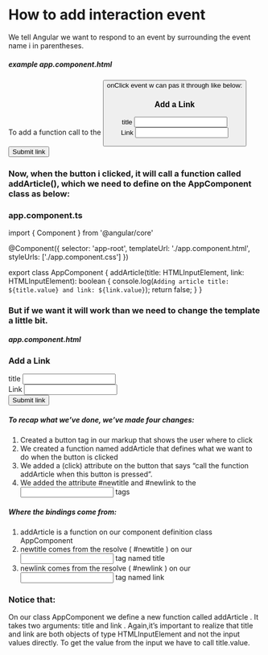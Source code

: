 # How to add interaction event

We tell Angular we want to respond to an event by surrounding the event name i in parentheses.

##### example app.component.html

To add a function call to the <button /> onClick event w can pas it through like below:

<form action="" class="ui large form segment">
  <h3 class="ui header">Add a Link</h3>
  <div class="field">
    <label for="title">title</label>
    <input type="text" id="title" />
  </div>
  <div class="field">
    <label for="link">Link</label>
    <input type="text" name="link" id="link" />
  </div>
    <!-- here we can add the button inside form -->
  <button
    (click)="addArticcle(newtitle, newlink)"
    class="ui positive right floted button"
  >
    Submit link
  </button>
</form>

### Now, when the button i clicked, it will call a function called addArticle(), which we need to define on the AppComponent class as below:

### app.component.ts
import { Component } from '@angular/core'

@Component({
selector: 'app-root',
templateUrl: './app.component.html',
styleUrls: ['./app.component.css']
})
<!-- We are adding the class component -->
export class AppComponent {
    <!-- addArticle function includes title and link both are input elements when we can insert the article title and link to the article -->
    addArticle(title: HTMLInputElement, link: HTMLInputElement): boolean {
    <!-- // log just to check if button is working -->
    console.log(`Adding article title: ${title.value} and link: ${link.value}`);
    <!-- if there is nothing in inputs than do nothing -->
    return false;
    }
}

### But if we want it will work than we need to change the template a little bit.

##### app.component.html

<form action="" class="ui large form segment">
  <h3 class="ui header">Add a Link</h3>
  <div class="field">
    <label for="title">title</label>
    <!-- In the inputs we are using the '#' to tell Angular to assign those tags to a local variable. By adding the  %newtitle and #newlink to the appropriate input elements, we can pass them as variables into the addArticle() function on the button  -->
    <input type="title" id="title" #newtitle/> <!-- changed #newtitle added-->
  </div>
  <div class="field">
    <label for="link">Link</label>
    <input type="text" name="link" id="link" #newlink /> <!-- changed - #newlink added-->
  </div>
  <!-- This is the button added with seamntic ui classes-->
  <button
    (click)="addArticle(newtitle, newlink)"
    class="ui violet inverted right floated button"
  >
    Submit link
  </button>
</form>

##### To recap what we’ve done, we’ve made four changes:
1. Created a button tag in our markup that shows the user where to click
2. We created a function named addArticle that defines what we want to do when
the button is clicked
3. We added a (click) attribute on the button that says “call the function
addArticle when this button is pressed”.
4. We added the attribute #newtitle and #newlink to the <input> tags

##### Where the bindings come from:

1. addArticle is a function on our component definition class AppComponent
2. newtitle comes from the resolve ( #newtitle ) on our <input> tag named title
3. newlink comes from the resolve ( #newlink ) on our <input> tag named link


### Notice that:
On our class AppComponent we define a new function called addArticle . It takes two arguments: title and link . Again,it’s important to realize that title and link are both objects of type HTMLInputElement and not the input values directly. To get the value from the input we have to call title.value.